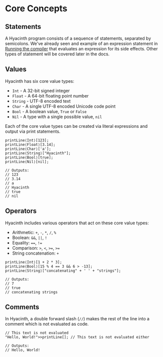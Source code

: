 # Core Concepts

## Statements

A Hyacinth program consists of a sequence of statements, separated by semicolons. We've already seen and example of an expression statement in [Running the compiler](getting_started.md#running-the-compiler) that evaluates an expression for its side effects. Other types of statement will be covered later in the docs.

## Values
Hyacinth has six core value types:

 - `Int` - A 32-bit signed integer
 - `Float` - A 64-bit floating point number
 - `String` - UTF-8 encoded text
 - `Char` - A single UTF-8 encoded Unicode code point
 - `Bool` - A boolean value, `True` or `False`
 - `Nil` - A type with a single possible value, `nil`

Each of the core value types can be created via literal expressions and output via print statements.
```
printLine⟨Int⟩[123];
printLine⟨Float⟩[3.14];
printLine⟨Char⟩['a'];
printLine⟨String⟩["Hyacinth"];
printLine⟨Bool⟩[true];
printLine⟨Nil⟩[nil];

// Outputs:
// 123
// 3.14
// a
// Hyacinth
// true
// nil
```

## Operators
Hyacinth includes various operators that act on these core value types:

* Arithmetic: `+`, `-`, `*`, `/`, `%`
* Boolean: `&&`, `||`, `!`
* Equality: `==`, `!=`
* Comparison: `>`, `<`, `>=`, `>=`
* String concatenation: `+`
```
printLine⟨Int⟩[1 + 2 * 3];
printLine⟨Bool⟩[15 % 4 == 3 && 6 > -13];
printLine⟨String⟩["concatenating" + ' ' + "strings"];

// Outputs:
// 7
// true
// concatenating strings
```

## Comments
In Hyacinth, a double forward slash (`//`) makes the rest of the line into a comment which is not evaluated as code.
```
// This text is not evaluated
"Hello, World!">>printLine[]; // This text is not evaluated either

// Outputs:
// Hello, World!
```